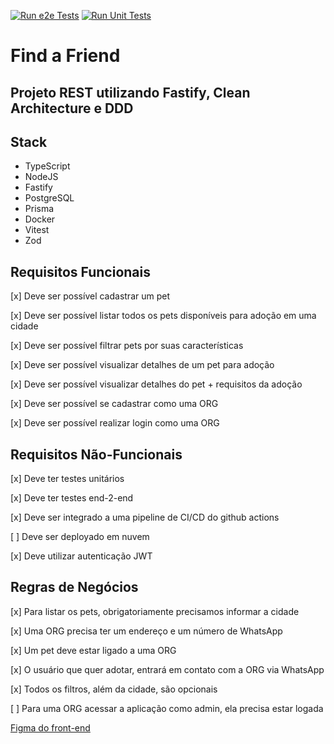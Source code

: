 [![Run e2e Tests](https://github.com/dan-santos/find-a-friend/actions/workflows/run-e2e-tests.yml/badge.svg)](https://github.com/dan-santos/find-a-friend/actions/workflows/run-e2e-tests.yml)
[![Run Unit Tests](https://github.com/dan-santos/find-a-friend/actions/workflows/run-unit-tests.yml/badge.svg)](https://github.com/dan-santos/find-a-friend/actions/workflows/run-unit-tests.yml)

# Find a Friend
Projeto REST utilizando Fastify, Clean Architecture e DDD
---

## Stack
- TypeScript
- NodeJS
- Fastify
- PostgreSQL
- Prisma
- Docker
- Vitest
- Zod

## Requisitos Funcionais
[x] Deve ser possível cadastrar um pet

[x] Deve ser possível listar todos os pets disponíveis para adoção em uma cidade

[x] Deve ser possível filtrar pets por suas características

[x] Deve ser possível visualizar detalhes de um pet para adoção

[x] Deve ser possível visualizar detalhes do pet + requisitos da adoção

[x] Deve ser possível se cadastrar como uma ORG

[x] Deve ser possível realizar login como uma ORG

## Requisitos Não-Funcionais
[x] Deve ter testes unitários

[x] Deve ter testes end-2-end

[x] Deve ser integrado a uma pipeline de CI/CD do github actions

[ ] Deve ser deployado em nuvem

[x] Deve utilizar autenticação JWT

## Regras de Negócios
[x] Para listar os pets, obrigatoriamente precisamos informar a cidade

[x] Uma ORG precisa ter um endereço e um número de WhatsApp

[x] Um pet deve estar ligado a uma ORG

[x] O usuário que quer adotar, entrará em contato com a ORG via WhatsApp

[x] Todos os filtros, além da cidade, são opcionais

[ ] Para uma ORG acessar a aplicação como admin, ela precisa estar logada

[Figma do front-end](https://www.figma.com/community/file/1220006040435238030)